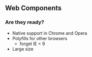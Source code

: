 ## Web Components
### Are they ready?

* Native support in Chrome and Opera
* Polyfills for other browsers
  * forget IE < 9
* Large size